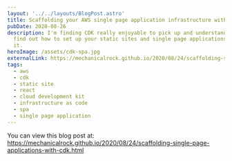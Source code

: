 ```yaml
---
layout: '../../layouts/BlogPost.astro'
title: Scaffolding your AWS single page application infrastructure with CDK
pubDate: 2020-08-26
description: I'm finding CDK really enjoyable to pick up and understand. Come
  find out how to set up your static sites and single page applications using
  it.
heroImage: /assets/cdk-spa.jpg
externalLink: https://mechanicalrock.github.io/2020/08/24/scaffolding-single-page-applications-with-cdk.html
tags:
  - aws
  - cdk
  - static site
  - react
  - cloud development kit
  - infrastructure as code
  - spa
  - single page application
---
```


You can view this blog post at:[](https://mechanicalrock.github.io/2020/05/05/azure-ad-authentication-cypress.html) <https://mechanicalrock.github.io/2020/08/24/scaffolding-single-page-applications-with-cdk.html>
